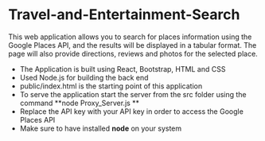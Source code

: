 # Travel-and-Entertainment-Search
This web application allows you to search for places information using the Google Places API, and the results will be displayed in a tabular format. The page will also provide directions, reviews and photos for the selected place.
- The Application is built using React, Bootstrap, HTML and CSS
- Used Node.js for building the back end
- public/index.html is the starting point of this application
- To serve the application start the server from the src folder using the command **node Proxy_Server.js **
- Replace the API key with your API key in order to access the Google Places API
- Make sure to have installed **node** on your system

